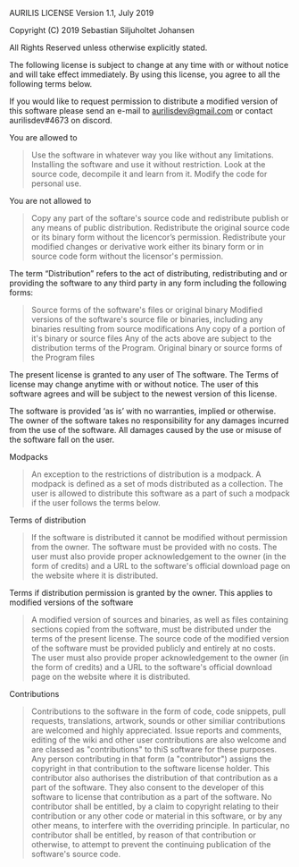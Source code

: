 AURILIS LICENSE
Version 1.1, July 2019

Copyright (C) 2019 Sebastian Siljuholtet Johansen

All Rights Reserved unless otherwise explicitly stated.

The following license is subject to change at any time with or without notice and will take effect immediately. By using this license, you agree to all the following terms below.

If you would like to request permission to distribute a modified version of this software please send an e-mail to aurilisdev@gmail.com or contact aurilisdev#4673 on discord.

You are allowed to 

> Use the software in whatever way you like without any limitations.
> Installing the software and use it without restriction.
> Look at the source code, decompile it and learn from it.
> Modify the code for personal use.

You are not allowed to

> Copy any part of the softare's source code and redistribute publish or any means of public distribution.
> Redistribute the original source code or its binary form without the licencor’s permission.
> Redistribute your modified changes or derivative work either its binary form or in source code form without the licensor's permission.

The term “Distribution” refers to the act of distributing, redistributing and or providing the software to any third party in any form including the following forms:

> Source forms of the software's files or original binary
> Modified versions of the software's source file or binaries, including any binaries resulting from source modifications
> Any copy of a portion of it's binary or source files
> Any of the acts above are subject to the distribution terms of the Program.
> Original binary or source forms of the Program files

The present license is granted to any user of The software. The Terms of license may change anytime with or without notice. The user of this software agrees and will be subject to the newest version of this license.

The software is provided ‘as is’ with no warranties, implied or otherwise. The owner of the software takes no responsibility for any damages incurred from the use of the software. All damages caused by the use or misuse of the software fall on the user.

Modpacks

> An exception to the restrictions of distribution is a modpack. A modpack is defined as a set of mods distributed as a collection. The user is allowed to distribute this software as a part of such a modpack if the user follows the terms below.

Terms of distribution

> If the software is distributed it cannot be modified without permission from the owner. The software must be provided with no costs. The user must also provide proper acknowledgement to the owner (in the form of credits) and a URL to the software's official download page on the website where it is distributed.

Terms if distribution permission is granted by the owner. This applies to modified versions of the software

> A modified version of sources and binaries, as well as files containing sections copied from the software, must be distributed under the terms of the present license. The source code of the modified version of the software must be provided publicly and entirely at no costs. The user must also provide proper acknowledgement to the owner (in the form of credits) and a URL to the software's official download page on the website where it is distributed.

Contributions

> Contributions to the software in the form of code, code snippets, pull requests, translations, artwork, sounds or other similiar contributions are welcomed and highly appreciated.
> Issue reports and comments, editing of the wiki and other user contributions are also welcome and are classed as "contributions" to thiS software for these purposes.
> Any person contributing in that form (a "contributor") assigns the copyright in that contribution to the software license holder. This contributor also authorises the distribution of that contribution as a part of the software. They also consent to the developer of this software to license that contribution as a part of the software.
> No contributor shall be entitled, by a claim to copyright relating to 
their contribution or any other code or material in this software, or by any 
other means, to interfere with the overriding principle.  In particular, no 
contributor shall be entitled, by reason of that contribution or otherwise, 
to attempt to prevent the continuing publication of the software's source code.
